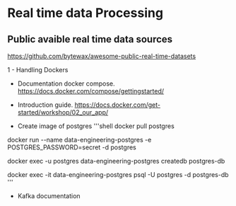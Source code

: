 
# Real time data Processing

## Public avaible real time data sources

https://github.com/bytewax/awesome-public-real-time-datasets


1 - Handling Dockers
- Documentation docker compose. 
https://docs.docker.com/compose/gettingstarted/

- Introduction guide.
https://docs.docker.com/get-started/workshop/02_our_app/


- Create image of postgres
'''shell
docker pull postgres         

docker run --name data-engineering-postgres -e POSTGRES_PASSWORD=secret -d postgres

docker exec -u postgres data-engineering-postgres createdb postgres-db     

docker exec -it data-engineering-postgres psql -U postgres -d postgres-db 
'''        
- Kafka documentation


